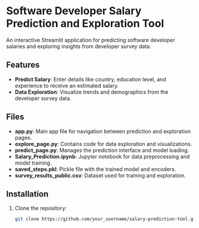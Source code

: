 # Software Developer Salary Prediction and Exploration Tool

An interactive Streamlit application for predicting software developer salaries and exploring insights from developer survey data.

## Features
- **Predict Salary**: Enter details like country, education level, and experience to receive an estimated salary.
- **Data Exploration**: Visualize trends and demographics from the developer survey data.

## Files
- **app.py**: Main app file for navigation between prediction and exploration pages.
- **explore_page.py**: Contains code for data exploration and visualizations.
- **predict_page.py**: Manages the prediction interface and model loading.
- **Salary_Prediction.ipynb**: Jupyter notebook for data preprocessing and model training.
- **saved_steps.pkl**: Pickle file with the trained model and encoders.
- **survey_results_public.csv**: Dataset used for training and exploration.

## Installation
1. Clone the repository:
   ```bash
   git clone https://github.com/your_username/salary-prediction-tool.git
